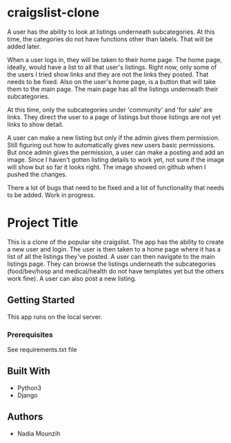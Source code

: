 # craigslist-clone

A user has the ability to look at listings underneath subcategories. At this time, the categories do not have functions other than labels. That will be added later.

When a user logs in, they will be taken to their home page. The home page, ideally, would have a list to all that user's listings. Right now, only some of the users I tried show links and they are not the links they posted. That needs to be fixed. Also on  the user's home page, is a button that will take them to the main page. The main page has all the listings underneath their subcategories.

At this time, only the subcategories under 'community' and 'for sale' are links. They direct the user to a page of listings but those listings are not yet links to show detail.

A user can make a new listing but only if the admin gives them permission. Still figuring out how to automatically gives new users basic permissions. But once admin gives the permission, a user can make a posting and add an image. Since I haven't gotten listing details to work yet, not sure if the image will show but so far it looks right. The image showed on github when I pushed the changes.

There a lot of bugs that need to be fixed and a lot of functionality that needs to be added. Work in progress.

# Project Title

This is a clone of the popular site craigslist. The app has the ability to create a new user and login. The user is then taken to a home page where it has a list of all the listings they've posted. A user can then navigate to the main listings page. They can browse the listings underneath the subcategories (food/bev/hosp and medical/health do not have templates yet but the others work fine). A user can also post a new listing.

## Getting Started

This app runs on the local server.

### Prerequisites

See requirements.txt file


## Built With

* Python3
* Django


## Authors

* Nadia Mounzih
